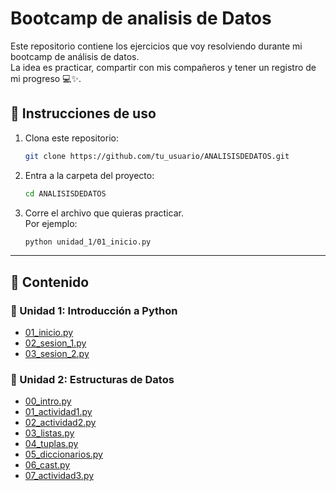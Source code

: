 # Bootcamp de analisis de Datos

Este repositorio contiene los ejercicios que voy resolviendo durante mi bootcamp de análisis de datos.  
La idea es practicar, compartir con mis compañeros y tener un registro de mi progreso 💻✨.

## 🚀 Instrucciones de uso

1. Clona este repositorio:
   ```bash
   git clone https://github.com/tu_usuario/ANALISISDEDATOS.git
   ```

2. Entra a la carpeta del proyecto:
   ```bash
   cd ANALISISDEDATOS
   ```

3. Corre el archivo que quieras practicar.  
   Por ejemplo:
   ```bash
   python unidad_1/01_inicio.py
   ```

---

## 📂 Contenido

### 📘 Unidad 1: Introducción a Python
- [01_inicio.py](unidad_1/01_inicio.py)
- [02_sesion_1.py](unidad_1/02_sesion_1.py)
- [03_sesion_2.py](unidad_1/03_sesion_2.py)

### 📗 Unidad 2: Estructuras de Datos
- [00_intro.py](unidad_2/00_intro.py)
- [01_actividad1.py](unidad_2/01_actividad1.py)
- [02_actividad2.py](unidad_2/02_actividad2.py)
- [03_listas.py](unidad_2/03_listas.py)
- [04_tuplas.py](unidad_2/04_tuplas.py)
- [05_diccionarios.py](unidad_2/05_diccionarios.py)
- [06_cast.py](unidad_2/06_cast.py)
- [07_actividad3.py](unidad_2/07_actividad3.py)

